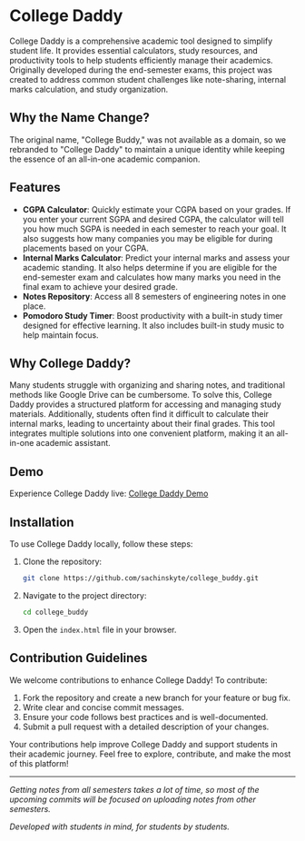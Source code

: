 # College Daddy

College Daddy is a comprehensive academic tool designed to simplify student life. It provides essential calculators, study resources, and productivity tools to help students efficiently manage their academics. Originally developed during the end-semester exams, this project was created to address common student challenges like note-sharing, internal marks calculation, and study organization.

## Why the Name Change?
The original name, "College Buddy," was not available as a domain, so we rebranded to "College Daddy" to maintain a unique identity while keeping the essence of an all-in-one academic companion.

## Features
- **CGPA Calculator**: Quickly estimate your CGPA based on your grades. If you enter your current SGPA and desired CGPA, the calculator will tell you how much SGPA is needed in each semester to reach your goal. It also suggests how many companies you may be eligible for during placements based on your CGPA.
- **Internal Marks Calculator**: Predict your internal marks and assess your academic standing. It also helps determine if you are eligible for the end-semester exam and calculates how many marks you need in the final exam to achieve your desired grade.
- **Notes Repository**: Access all 8 semesters of engineering notes in one place.
- **Pomodoro Study Timer**: Boost productivity with a built-in study timer designed for effective learning. It also includes built-in study music to help maintain focus.

## Why College Daddy?
Many students struggle with organizing and sharing notes, and traditional methods like Google Drive can be cumbersome. To solve this, College Daddy provides a structured platform for accessing and managing study materials. Additionally, students often find it difficult to calculate their internal marks, leading to uncertainty about their final grades. This tool integrates multiple solutions into one convenient platform, making it an all-in-one academic assistant.

## Demo
Experience College Daddy live: [College Daddy Demo](https://collegedaddy.vercel.app/index.html)

## Installation
To use College Daddy locally, follow these steps:
1. Clone the repository:
   ```bash
   git clone https://github.com/sachinskyte/college_buddy.git
   ```
2. Navigate to the project directory:
   ```bash
   cd college_buddy
   ```
3. Open the `index.html` file in your browser.

## Contribution Guidelines
We welcome contributions to enhance College Daddy! To contribute:
1. Fork the repository and create a new branch for your feature or bug fix.
2. Write clear and concise commit messages.
3. Ensure your code follows best practices and is well-documented.
4. Submit a pull request with a detailed description of your changes.

Your contributions help improve College Daddy and support students in their academic journey. Feel free to explore, contribute, and make the most of this platform!

---
*Getting notes from all semesters takes a lot of time, so most of the upcoming commits will be focused on uploading notes from other semesters.*

*Developed with students in mind, for students by students.*

